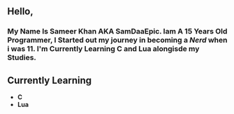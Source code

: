 ## Hello,
### My Name Is Sameer Khan AKA SamDaaEpic. Iam A 15 Years Old Programmer, I Started out my journey in becoming a *_Nerd_* when i was 11. I'm Currently Learning C and Lua alongisde my Studies.

## Currently Learning
 - **C**
 - **Lua**
